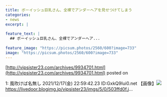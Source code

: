 ```yaml
---
title: ボーイッシュ巨乳さん、全裸でアンダーヘアを見せつけてしまう
categories:
- news
excerpt: |
  
feature_text: |
  ## ボーイッシュ巨乳さん、全裸でアンダーヘア...
  
feature_image: "https://picsum.photos/2560/600?image=733"
image: "https://picsum.photos/2560/600?image=733"
---
```


[http://vipsister23.com/archives/9934701.html](http://vipsister23.com/archives/9934701.html)
posted on 

<!--more-->

1: 風吹けば名無し 2021/12/17(金) 22:59:42.23 ID:GxkQ9Iui0.net 【画像】![](https://livedoor.blogimg.jp/vipsister23/imgs/9/9/992a38c5.jpghttps://livedoor.blogimg.jp/vipsister23/imgs/6/2/62ffae6c.jpg)https://livedoor.blogimg.jp/vipsister23/imgs/5/0/503ffd0f.j...
